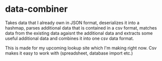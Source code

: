 # data-combiner

Takes data that I already own in JSON format, deserializes it into a hashmap, parses additional data that is contained in a csv format,
matches data from the existing data agaisnt the additional data and extracts some useful additional data and combines it into one csv data format.

This is made for my upcoming lookup site which I'm making right now. Csv makes it easy to work with (spreadsheet, database import etc.)
